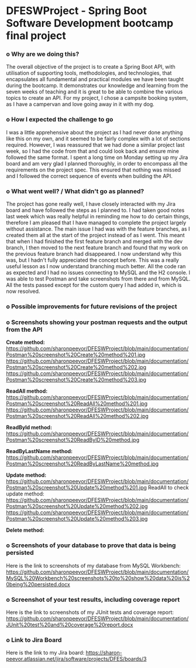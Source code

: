 # DFESWProject - Spring Boot Software Development bootcamp final project

### **o	Why are we doing this?**

The overall objective of the project is to create a Spring Boot API, with utilisation of supporting tools, methodologies, and technologies, that encapsulates all fundamental and practical modules we have been taught during the bootcamp. It demonstrates our knowledge and learning from the seven weeks of teaching and it is great to be able to combine the various topics to create an API. For my project, I chose a campsite booking system, as I have a campervan and love going away in it with my dog.

### **o	How I expected the challenge to go**

I was a little apprehensive about the project as I had never done anything like this on my own, and it seemed to be fairly complex with a lot of sections required. However, I was reassured that we had done a similar project last week, so I had the code from that and could look back and ensure mine followed the same format. I spent a long time on Monday setting up my Jira board and am very glad I planned thoroughly, in order to encompass all the requirements on the project spec. This ensured that nothing was missed and I followed the correct sequence of events when building the API.

### **o	What went well? / What didn't go as planned?**

The project has gone really well, I have closely interacted with my Jira board and have followed the steps as I planned to. I had taken good notes last week which was really helpful in reminding me how to do certain things, therefore I am pleased that I have managed to complete the project largely without assistance. The main issue I had was with the feature branches, as I created them all at the start of the project instead of as I went. This meant that when I had finished the first feature branch and merged with the dev branch, I then moved to the next feature branch and found that my work on the previous feature branch had disappeared. I now understand why this was, but I hadn't fully appreciated the concept before. This was a really useful lesson as I now understand branching much better. All the code ran as expected and I had no issues connecting to MySQL and the H2 console. I was able to test Postman and take screenshots from there and from MySQL. All the tests passed except for the custom query I had added in, which is now resolved. 

### **o	Possible improvements for future revisions of the project**








### **o	Screenshots showing your postman requests and the output from the API**

**Create method:**
https://github.com/sharonpeevor/DFESWProject/blob/main/documentation/Postman%20screenshot%20Create%20method%201.jpg
https://github.com/sharonpeevor/DFESWProject/blob/main/documentation/Postman%20screenshot%20Create%20method%202.jpg
https://github.com/sharonpeevor/DFESWProject/blob/main/documentation/Postman%20screenshot%20Create%20method%203.jpg

**ReadAll method:**
https://github.com/sharonpeevor/DFESWProject/blob/main/documentation/Postman%20screenshot%20ReadAll%20method%201.jpg
https://github.com/sharonpeevor/DFESWProject/blob/main/documentation/Postman%20screenshot%20ReadAll%20method%202.jpg

**ReadById method:**
https://github.com/sharonpeevor/DFESWProject/blob/main/documentation/Postman%20screenshot%20ReadByID%20method.jpg

**ReadByLastName method:**
https://github.com/sharonpeevor/DFESWProject/blob/main/documentation/Postman%20screenshot%20ReadByLastName%20method.jpg

**Update method:**
https://github.com/sharonpeevor/DFESWProject/blob/main/documentation/Postman%20screenshot%20Update%20method%201.jpg
ReadAll to check update method: 
https://github.com/sharonpeevor/DFESWProject/blob/main/documentation/Postman%20screenshot%20Update%20method%202.jpg
https://github.com/sharonpeevor/DFESWProject/blob/main/documentation/Postman%20screenshot%20Update%20method%203.jpg

**Delete method:**


### **o	Screenshots of your database to prove that data is being persisted**

Here is the link to screenshots of my database from MySQL Workbench:
https://github.com/sharonpeevor/DFESWProject/blob/main/documentation/MySQL%20Workbench%20screenshots%20to%20show%20data%20is%20being%20persisted.docx

### **o	Screenshot of your test results, including coverage report**

Here is the link to screenshots of my JUnit tests and coverage report:
https://github.com/sharonpeevor/DFESWProject/blob/main/documentation/JUnit%20test%20and%20coverage%20report.docx

### **o	Link to Jira Board**

Here is the link to my Jira board:
https://sharon-peevor.atlassian.net/jira/software/projects/DFES/boards/3
